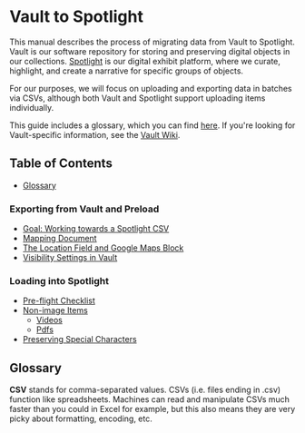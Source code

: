 # Vault to Spotlight

This manual describes the process of migrating data from Vault to Spotlight. Vault is our software repository for storing and preserving digital objects in our collections. [Spotlight](https://exhibits.library.uvic.ca/) is our digital exhibit platform, where we curate, highlight, and create a narrative for specific groups of objects.

For our purposes, we will focus on uploading and exporting data in batches via CSVs, although both Vault and Spotlight support uploading items individually.

This guide includes a glossary, which you can find [here](#glossary). If you're looking for Vault-specific information, see the [Vault Wiki](https://github.com/UVicLibrary/Vault/wiki).

## Table of Contents
* [Glossary](#glossary)

### Exporting from Vault and Preload
* [Goal: Working towards a Spotlight CSV]()
* [Mapping Document]()
* [The Location Field and Google Maps Block]()
* [Visibility Settings in Vault]()

### Loading into Spotlight
* [Pre-flight Checklist]()
* [Non-image Items]()
  * [Videos]()
  * [Pdfs]()
* [Preserving Special Characters]()

## Glossary

**CSV** stands for comma-separated values. CSVs (i.e. files ending in .csv) function like spreadsheets. Machines can read and manipulate CSVs much faster than you could in Excel for example, but this also means they are very picky about formatting, encoding, etc.

